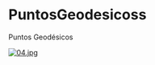 # PuntosGeodesicoss
Puntos Geodésicos

[![04.jpg](https://i.postimg.cc/8zh3VFJH/04.jpg)](https://postimg.cc/87zwRzbJ)
